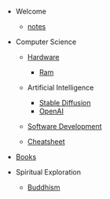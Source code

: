 - Welcome
    - [notes](README.md)

- Computer Science
    - [Hardware](hardware.md)
        - [Ram](ram.md)

    - Artificial Intelligence

        - [Stable Diffusion](stable-diffusion.md)
        - [OpenAI](openai.md)

    - [Software Development](software-development.md)
    - [Cheatsheet](cheatsheet.md)

- [Books](books.md)

- Spiritual Exploration

    - [Buddhism](buddhism.md)
